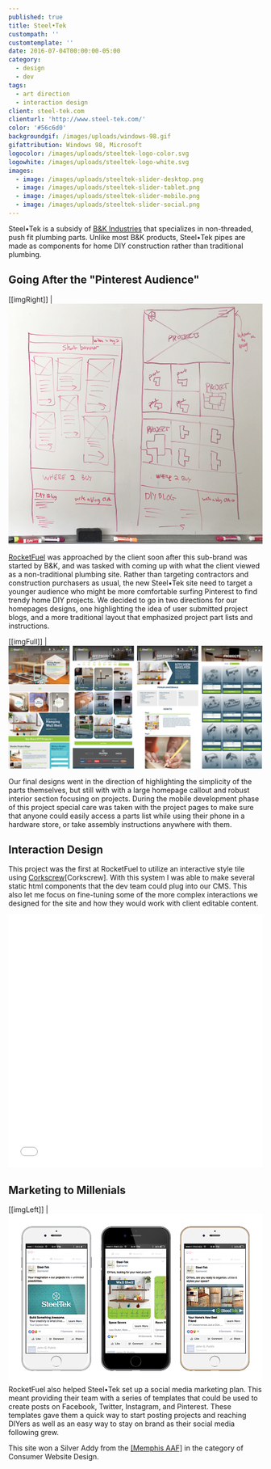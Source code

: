 ```yaml
---
published: true
title: Steel•Tek
custompath: ''
customtemplate: ''
date: 2016-07-04T00:00:00-05:00
category:
  - design
  - dev
tags:
  - art direction
  - interaction design
client: steel-tek.com
clienturl: 'http://www.steel-tek.com/'
color: '#56c6d0'
backgroundgif: /images/uploads/windows-98.gif
gifattribution: Windows 98, Microsoft
logocolor: /images/uploads/steeltek-logo-color.svg
logowhite: /images/uploads/steeltek-logo-white.svg
images:
  - image: /images/uploads/steeltek-slider-desktop.png
  - image: /images/uploads/steeltek-slider-tablet.png
  - image: /images/uploads/steeltek-slider-mobile.png
  - image: /images/uploads/steeltek-slider-social.png
---
```


Steel•Tek is a subsidy of <a href="http://www.bkproducts.com/" >B&K Industries</a> that specializes in non-threaded, push fit plumbing parts. Unlike most B&K products, Steel•Tek pipes are made as components for home DIY construction rather than traditional plumbing.

## Going After the "Pinterest Audience"

[[imgRight]]
| ![Wireframes](../../images/uploads/steel-tek-wireframes-homepage.jpg)

<a href="http://www.gorocketfuel.com/work/steeltek/" >RocketFuel</a> was approached by the client soon after this sub-brand was started by B&K, and was tasked with coming up with what the client viewed as a non-traditional plumbing site. Rather than targeting contractors and construction purchasers as usual, the new Steel•Tek site need to target a younger audience who might be more comfortable surfing Pinterest to find trendy home DIY projects. We decided to go in two directions for our homepages designs, one highlighting the idea of user submitted project blogs, and a more traditional layout that emphasized project part lists and instructions.

[[imgFull]]
| ![Desktop Comps](../../images/uploads/steel-tek-desktop-comps.png)

Our final designs went in the direction of highlighting the simplicity of the parts themselves, but still with with a large homepage callout and robust interior section focusing on projects. During the mobile development phase of this project special care was taken with the project pages to make sure that anyone could easily access a parts list while using their phone in a hardware store, or take assembly instructions anywhere with them.

## Interaction Design

This project was the first at RocketFuel to utilize an interactive style tile using <a href="http://acme.ftsdev.com/styleguide/templates" >Corkscrew</a>[Corkscrew]. With this system I was able to make several static html components that the dev team could plug into our CMS. This also let me focus on fine-tuning some of the more complex interactions we designed for the site and how they would work with client editable content.

<iframe height='500' scrolling='no' title='Steel•Tek Hover Hex' src='//codepen.io/ryanfiller89/embed/qrpXBO/?height=463&theme-id=0&default-tab=result&embed-version=2' frameborder='no' allowtransparency='true' allowfullscreen='true' style='width: 100%;'>See the Pen <a href='https://codepen.io/ryanfiller89/pen/qrpXBO/'>Steel•Tek Hover Hex</a> by Ryan Filler (<a href='https://codepen.io/ryanfiller89'>@ryanfiller89</a>) on <a href='https://codepen.io'>CodePen</a>.
</iframe>

## Marketing to Millenials

[[imgLeft]]
| ![Social Media on Phones](../../images/uploads/steel-tek-facebook-phones.png)
RocketFuel also helped Steel•Tek set up a social media marketing plan. This meant providing their team with a series of templates that could be used to create posts on Facebook, Twitter, Instagram, and Pinterest. These templates gave them a quick way to start posting projects and reaching DIYers as well as an easy way to stay on brand as their social media following grew.

This site won a Silver Addy from the <a href="http://youcoulduseawin.com/" >[Memphis AAF]</a> in the category of Consumer Website Design.
